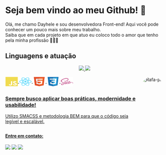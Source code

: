 # Seja bem vindo ao meu Github! 💛

Olá, me chamo Dayhele e sou desenvolvedora Front-end! Aqui você pode conhecer um pouco mais sobre meu trabalho. </br>
Saiba que em cada projeto em que atuo eu coloco todo o amor que tenho pela minha profissão 👩🏻‍💻

## Linguagens e atuação

<div align="center">
  <a href="https://github.com/dayhele">
  <img height="180em" src="https://github-readme-stats.vercel.app/api?username=dayhele&show_icons=true&theme=slateorange&include_all_commits=true&count_private=true"/>
  <img height="180em" src="https://github-readme-stats.vercel.app/api/top-langs/?username=dayhele&layout=compact&langs_count=7&theme=slateorange"/>
</div>
<div align="left"><br>
  <img align="center" alt="javascript" height="30" width="40" src="https://raw.githubusercontent.com/devicons/devicon/master/icons/javascript/javascript-plain.svg">
  <img align="center" alt="react" height="30" width="40" src="https://raw.githubusercontent.com/devicons/devicon/master/icons/react/react-original.svg">
  <img align="center" alt="html" height="30" width="40" src="https://raw.githubusercontent.com/devicons/devicon/master/icons/html5/html5-original.svg">
  <img align="center" alt="css" height="30" width="40" src="https://raw.githubusercontent.com/devicons/devicon/master/icons/css3/css3-original.svg">
  <img align="center" alt="sass" height="30" width="40" src="https://raw.githubusercontent.com/devicons/devicon/master/icons/sass/sass-original.svg">
  <img align="right" alt="Rafa-pic" height="150" style="border-radius:50px;" src="https://user-images.githubusercontent.com/51999715/163654006-e1c3f479-e9a8-4dcc-b8b5-656dc06eebc2.png?width=676&height=676">

</div>

 ##
  
 ### Sempre busco aplicar boas práticas, modernidade e usabilidade! 
 Utilizo SMACSS e metodologia BEM para que o código seja legível e escalável.
  
 ##
  
 #### Entre em contato:
 
<div> 

  <a href="https://instagram.com/dayhele" target="_blank"><img src="https://img.shields.io/badge/-Instagram-%23E4405F?style=for-the-badge&logo=instagram&logoColor=white" target="_blank"></a>
  <a href = "mailto:dayhelepereira@gmail.com"><img src="https://img.shields.io/badge/-Gmail-%23333?style=for-the-badge&logo=gmail&logoColor=white" target="_blank"></a>
  <a href="https://www.linkedin.com/in/dayhele" target="_blank"><img src="https://img.shields.io/badge/-LinkedIn-%230077B5?style=for-the-badge&logo=linkedin&logoColor=white" target="_blank"></a>
</div>
